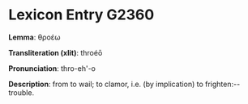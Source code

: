# Lexicon Entry G2360

**Lemma**: θροέω

**Transliteration (xlit)**: throéō

**Pronunciation**: thro-eh'-o

**Description**:
from  to wail; to clamor, i.e. (by implication) to frighten:--trouble.
